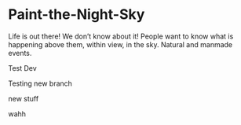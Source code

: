 # Paint-the-Night-Sky

Life is out there! We don’t know about it! People want to know what is happening above them, within view, in the sky. Natural and manmade events.

Test Dev

Testing new branch

new stuff

wahh